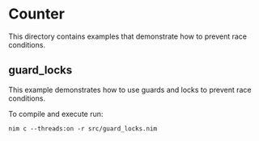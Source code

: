# Counter

This directory contains examples that demonstrate how to prevent race conditions.

## guard_locks

This example demonstrates how to use guards and locks to prevent race conditions.

To compile and execute run:
```Shell
nim c --threads:on -r src/guard_locks.nim
```
